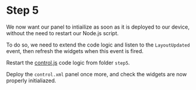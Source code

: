 # Step 5

We now want our panel to intiailize as soon as it is deployed to our device, without the need to restart our Node.js script.

To do so, we need to extend the code logic and listen to the `LayoutUpdated` event, then refresh the widgets when this event is fired.

Restart the [control.js](./control.js) code logic from folder `step5`.

Deploy the `control.xml` panel once more, and check the widgets are now properly initialiazed.
